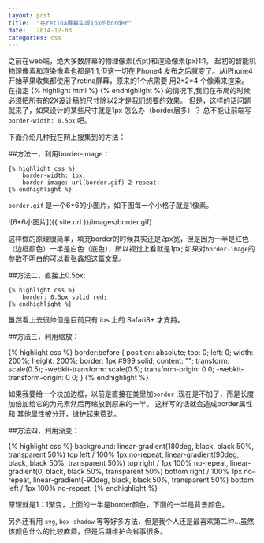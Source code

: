 ```yaml
---
layout: post
title:  "在retina屏幕实现1px的border"
date:   2014-12-03
categories: css
---
```


之前在web端，绝大多数屏幕的物理像素(点pt)和渲染像素(px)1:1。
起初的智能机物理像素和渲染像素也都是1:1,但这一切在iPhone4 发布之后就变了。从iPhone4 开始苹果收集都使用了retina屏幕，原来的1个点需要
用2*2=4 个像素来渲染。
在指定
    {% highlight html %}
        <meta name="viewport" content="width=device-width, initial-scale=1">
    {% endhighlight %}
的情况下,我们在布局的时候必须把所有的2X设计稿的尺寸除以2才是我们想要的效果。
但是，这样的话问题就来了，如果设计的某些尺寸就是1px 怎么办（border居多）？
总不能让前端写 `border-width: 0.5px` 吧。

下面介绍几种我在网上搜集到的方法：

##方法一，利用border-image：

    {% highlight css %}
        border-width: 1px;
        border-image: url(border.gif) 2 repeat;
    {% endhighlight %}

`border.gif` 是一个6*6的小图片，如下图每一个小格子就是1像素。


![6*6小图片]({{ site.url }}/images/border.gif)

这样做的原理很简单，填充border的时候其实还是2px宽，但是因为一半是红色（边框颜色）一半是白色（底色），所以视觉上看就是1px;
如果对`border-image`的参数不明白的可以看[张鑫旭][border-image]这篇文章。


##方法二，直接上0.5px;

    {% highlight css %}
        border: 0.5px solid red;
    {% endhighlight %}

虽然看上去很帅但是目前只有 ios 上的 Safari8+ 才支持。


##方法三，利用缩放：

{% highlight css %}
    border:before {
        position: absolute;
        top: 0;
        left: 0;
        width: 200%;
        height: 200%;
        border: 1px #999 solid;
        content: "";
        transform: scale(0.5);
        -webkit-transform: scale(0.5);
        transform-origin: 0 0;
        -webkit-transform-origin: 0 0;
    }
{% endhighlight %}

如果我要给一个块加边框，以前是直接在类里加`border` ,现在是不加了，而是长度加倍加给它的为元素然后再缩放到原来的一半。
这样写的话就会造成border属性 和 其他属性被分开，维护起来费劲。


##方法四，利用渐变：

{% highlight css %}
    background:
    	linear-gradient(180deg, black, black 50%, transparent 50%) top    left  / 100% 1px no-repeat,
    	linear-gradient(90deg,  black, black 50%, transparent 50%) top    right / 1px 100% no-repeat,
    	linear-gradient(0,      black, black 50%, transparent 50%) bottom right / 100% 1px no-repeat,
    	linear-gradient(-90deg, black, black 50%, transparent 50%) bottom left  / 1px 100% no-repeat;
{% endhighlight %}

原理就是1：1渐变，上面的一半是border颜色，下面的一半是背景颜色。


另外还有用 `svg`, `box-shadow` 等等好多方法，但是我个人还是最喜欢第二种...虽然该颜色什么的比较麻烦，但是后期维护会省事很多。

[border-image]:http://www.zhangxinxu.com/wordpress/2010/01/css3-border-image%E8%AF%A6%E8%A7%A3%E3%80%81%E5%BA%94%E7%94%A8%E5%8F%8Ajquery%E6%8F%92%E4%BB%B6/
